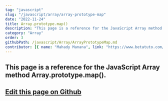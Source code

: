 ```yaml
---
tag: "javascript"
slug: "/javascript/array/array-prototype-map"
date: "2022-11-24"
title: Array.prototype.map()
description: "This page is a reference for the JavaScript Array method Array.prototype.map()."
category: "Array"
order: 3
githubPath: /javascript/Array/ArrayPrototypeMap.md
contributor: [{ name: "Mahady Manana", link: "https://www.betatuto.com/" }]
---
```



## This page is a reference for the JavaScript Array method Array.prototype.map().

## <a href="https://github.com/mahady-manana/betatuto-docs/tree/main/docs/javascript/Array/ArrayPrototypeMap.md" target="_blank">Edit this page on Github</a>

